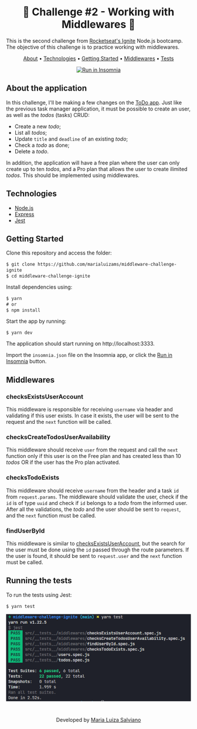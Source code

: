 <h1 align="center">🚀 Challenge #2 - Working with Middlewares 🚀</h1>

This is the second challenge from [Rocketseat's Ignite](https://www.rocketseat.com.br/ignite) Node.js bootcamp. The objective of this challenge is to practice working with middlewares.

<p align="center">
  <a href="#about-the-application">About</a> •
  <a href="#technologies">Technologies</a> •
  <a href="#getting-started">Getting Started</a> •
  <a href="#middlewares">Middlewares</a> •
  <a href="#running-the-tests">Tests<a>
</p>

<p id="insomnia" align="center">
  <a href="https://insomnia.rest/run/?label=ToDo%20App&uri=https%3A%2F%2Fgithub.com%2Fmarialuizams%2Fmiddleware-challenge-ignite%2Fblob%2Fmain%2Finsomnia.json" target="_blank"><img src="https://insomnia.rest/images/run.svg" alt="Run in Insomnia"></a>
</p>

## About the application

In this challenge, I'll be making a few changes on the <a href="https://github.com/marialuizams/todo-challenge-nodejs">ToDo app</a>. Just like the previous task manager application, it must be possible to create an user, as well as the <i>todos</i> (tasks) CRUD:

- Create a new <i>todo</i>;
- List all <i>todos</i>;
- Update `title` and `deadline` of an existing <i>todo</i>;
- Check a <i>todo</i> as done;
- Delete a <i>todo</i>.

In addition, the application will have a free plan where the user can only create up to ten <i>todos</i>, and a Pro plan that allows the user to create ilimited <i>todos</i>. This should be implemented using middlewares.

## Technologies

- [Node.js](https://nodejs.org/en/)
- [Express](http://expressjs.com/)
- [Jest](https://jestjs.io/)

## Getting Started

Clone this repository and access the folder:
```
$ git clone https://github.com/marialuizams/middleware-challenge-ignite
$ cd middleware-challenge-ignite
```
Install dependencies using:
```
$ yarn
# or
$ npm install
```

Start the app by running:
```
$ yarn dev
```
The application should start running on http://localhost:3333.

Import the `insomnia.json` file on the Insomnia app, or click the [Run in Insomnia](#insomnia) button.

## Middlewares

### checksExistsUserAccount

This middleware is responsible for receiving `username` via header and validating if this user exists. In case it exists, the user will be sent to the request and the `next` function will be called.

### checksCreateTodosUserAvailability

This middleware should receive `user` from the request and call the `next` function only if this user is on the Free plan and has created less than 10 <i>todos</i> OR if the user has the Pro plan activated.

### checksTodoExists

This middleware should receive `username` from the header and a task `id` from `request.params`. The middleware should validate the user, check if the `id` is of type `uuid` and check if `id` belongs to a <i>todo</i> from the informed user. After all the validations, the <i>todo</i> and the user should be sent to `request`, and the `next` function must be called.

### findUserById

This middleware is similar to <a href="#checksExistsUserAccount">checksExistsUserAccount</a>, but the search for the user must be done using the `id` passed through the route parameters. If the user is found, it should be sent to `request.user` and the `next` function must be called.

## Running the tests
To run the tests using Jest:
```
$ yarn test
```

![Jest output](/assets/test_evidence.png)

#

<p align="center">Developed by <a href="https://www.linkedin.com/in/marialuizasalviano/">Maria Luiza Salviano</a></p>